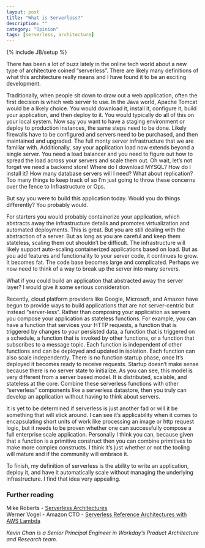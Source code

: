 ```yaml
---
layout: post
title: "What is Serverless?"
description: ""
category: "Opinion"
tags: [serverless, architecture]
---
```

{% include JB/setup %}

There has been a lot of buzz lately in the online tech world about a new type of architecture coined “serverless”. There are likely many definitions of what this architecture really means and I have found it to be an exciting development.

Traditionally, when people sit down to draw out a web application, often the first decision is which web server to use. In the Java world, Apache Tomcat would be a likely choice. You would download it, install it, configure it, build your application, and then deploy to it. You would typically do all of this on your local system. Now say you want to have a staging environment or deploy to production instances, the same steps need to be done. Likely firewalls have to be configured and servers need to be purchased, and then maintained and upgraded. The full monty server infrastructure that we are familiar with. Additionally, say your application load now extends beyond a single server. You need a load balancer and you need to figure out how to spread the load across your servers and scale them out. Oh wait, let’s not forget we need a backend store! Where do I download MYSQL? How do I install it? How many database servers will I need? What about replication? Too many things to keep track of so I’m just going to throw these concerns over the fence to Infrastructure or Ops.

But say you were to build this application today. Would you do things differently? You probably would. 

For starters you would probably containerize your application, which abstracts away the infrastructure details and promotes virtualization and automated deployments. This is great. But you are still dealing with the abstraction of a server.  But as long as you are careful and keep them stateless, scaling them out shouldn’t be difficult. The infrastructure will likely support auto-scaling containerized applications based on load. But as you add features and functionality to your server code, it continues to grow. It becomes fat. The code base becomes large and complicated. Perhaps we now need to think of a way to break up the server into many servers.

What if you could build an application that abstracted away the server layer? I would give it some serious consideration.

Recently, cloud platform providers like Google, Microsoft, and Amazon have begun to provide ways to build applications that are not server-centric but instead “server-less”. Rather than composing your application as servers you compose your application as stateless functions. For example, you can have a function that services your HTTP requests, a function that is triggered by changes to your persisted data, a function that is triggered on a schedule, a function that is invoked by other functions, or a function that subscribes to a message topic. Each function is independent of other functions and can be deployed and updated in isolation. Each function can also scale independently. There is no function startup phase, once It’s deployed it becomes ready to receive requests. Startup doesn’t make sense because there is no server state to initialize. As you can see, this model is very different from a server based model. It is distributed, scalable, and stateless at the core. Combine these serverless functions with other “serverless” components like a serverless datastore, then you truly can develop an application without having to think about servers.

It is yet to be determined if serverless is just another fad or will it be something that will stick around. I can see it’s applicability when it comes to encapsulating short units of work like processing an image or http request logic, but it needs to be proven whether one can successfully compose a full enterprise scale application. Personally I think you can, because given that a function is a primitive construct then you can combine primitives to make more complex constructs. I think it’s just whether or not the tooling will mature and if the community will embrace it. 

To finish, my definition of serverless is the ability to write an application, deploy it, and have it automatically scale without managing the underlying infrastructure. I find that idea very appealing. 

### Further reading
 
Mike Roberts - [Serverless Architectures](http://goo.gl/UHALNc)   
Werner Vogel - Amazon CTO - [Serverless Reference Architectures with AWS Lambda](http://goo.gl/ZAWDYd)

*Kevin Chan is a Senior Principal Engineer in Workday’s Product Architecture and Research team.*  
